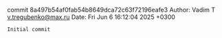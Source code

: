 commit 8a497b54af0fab54b8649dca72c63f72196eafe3
Author: Vadim T <v.tregubenko@max.ru>
Date:   Fri Jun 6 16:12:04 2025 +0300

    Initial commit
